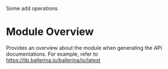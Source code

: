 Some add operations

# Module Overview
Provides an overview about the module when generating the API documentations.
For example, refer to https://lib.ballerina.io/ballerina/io/latest
